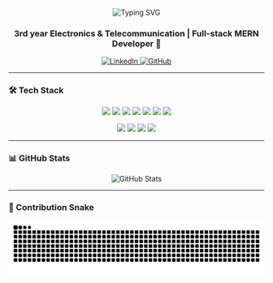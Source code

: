 <p align="center">
  <img src="https://readme-typing-svg.demolab.com?font=Fira+Code&size=28&pause=1000&color=00FFAA&width=600&lines=Hey+%F0%9F%91%8B,+I'm+EggPuff;I+build+a+lot+of+things,+break+a+lot+more,+and+sometimes+fix+them+too." alt="Typing SVG" />
</p>

<h3 align="center">3rd year Electronics & Telecommunication | Full-stack MERN Developer 🚀</h3>

<p align="center">
  <a href="https://www.linkedin.com/in/vydeh-nambiar-1a0a5228a/">
    <img alt="LinkedIn" src="https://img.shields.io/badge/LinkedIn-0077B5?style=for-the-badge&logo=linkedin&logoColor=white">
  </a>
  <a href="https://github.com/Vydeh07">
    <img alt="GitHub" src="https://img.shields.io/badge/GitHub-181717?style=for-the-badge&logo=github&logoColor=white">
  </a>
</p>

---

### 🛠️ Tech Stack

<p align="center">
  <img src="https://img.shields.io/badge/MongoDB-47A248?style=for-the-badge&logo=mongodb&logoColor=white" />
  <img src="https://img.shields.io/badge/Express-000000?style=for-the-badge&logo=express&logoColor=white" />
  <img src="https://img.shields.io/badge/React-61DAFB?style=for-the-badge&logo=react&logoColor=black" />
  <img src="https://img.shields.io/badge/Node.js-339933?style=for-the-badge&logo=nodedotjs&logoColor=white" />
  <img src="https://img.shields.io/badge/Next.js-000000?style=for-the-badge&logo=nextdotjs&logoColor=white" />
  <img src="https://img.shields.io/badge/TypeScript-3178C6?style=for-the-badge&logo=typescript&logoColor=white" />
  <img src="https://img.shields.io/badge/Prisma-0C344B?style=for-the-badge&logo=prisma&logoColor=white" />
</p>

<p align="center">
  <img src="https://img.shields.io/badge/Zod-000000?style=for-the-badge&logo=Zod&logoColor=white" />
  <img src="https://img.shields.io/badge/Serverless-FF3E00?style=for-the-badge&logo=serverless&logoColor=white" />
  <img src="https://img.shields.io/badge/Firebase-FFCA28?style=for-the-badge&logo=firebase&logoColor=black" />
  <img src="https://img.shields.io/badge/Strapi-000000?style=for-the-badge&logo=strapi&logoColor=white" />
</p>

---

### 📊 GitHub Stats

<p align="center">
  <img src="https://github-readme-stats.vercel.app/api?username=Vydeh07&show_icons=true&theme=dark&count_private=true" alt="GitHub Stats" />
</p>

---

### 🐍 Contribution Snake

<p align="center">
  <img src="https://raw.githubusercontent.com/Vydeh07/Vydeh07/output/github-contribution-grid-snake.svg" alt="Snake animation" />
</p>
